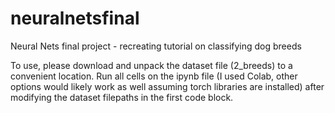 # neuralnetsfinal
Neural Nets final project - recreating tutorial on classifying dog breeds


To use, please download and unpack the dataset file (2_breeds) to a convenient location. Run all cells on the ipynb file (I used Colab, other options would likely work as well assuming torch libraries are installed) after modifying the dataset filepaths in the first code block.
